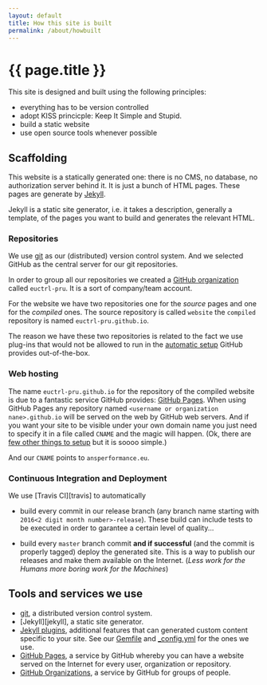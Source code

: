 ```yaml
---
layout: default
title: How this site is built
permalink: /about/howbuilt
---
```

# {{ page.title }}

This site is designed and built using the following principles:

* everything has to be version controlled
* adopt KISS princicple: Keep It Simple and Stupid.
* build a static website
* use open source tools whenever possible

## Scaffolding

This website is a statically generated one: there is no CMS, no database, no
authorization server behind it. It is just a bunch of HTML pages. These pages
are generate by [Jekyll][jk].

Jekyll is a static site generator, i.e. it takes a description, generally a
template, of the pages you want to build and generates the relevant HTML.


### Repositories

We use [git] as our (distributed) version control system.
And we selected GitHub as the central server for our git repositories.

In order to group all our repositories we created a [GitHub organization][ghorg]
called `euctrl-pru`. It is a sort of company/team account.

For the website we have two repositories one for the *source* pages and one for
the *compiled* ones.
The source repository is called `website` the `compiled` repository is named
`euctrl-pru.github.io`.

The reason we have these two repositories is related to the fact we use plug-ins
that would not be allowed to run in the [automatic setup][ghpages-plugins]
GitHub provides out-of-the-box.


### Web hosting

The name `euctrl-pru.github.io` for the repository of the compiled website is
due to a fantastic service GitHub provides: [GitHub Pages][ghpages].
When using GitHub Pages any repository named `<username or
organization nane>.github.io` will be served on the web by GitHub web servers.
And if you want your site to be visible under your own domain name you just need
to specify it in a file called `CNAME` and the magic will happen.
(Ok, there are [few other things to setup](cname) but it is soooo simple.)

And our `CNAME` points to `ansperformance.eu`.


### Continuous Integration and Deployment

We use [Travis CI][travis] to automatically

* build every commit in our release branch (any branch name starting with
  `2016<2 digit month number>-release`). These build can include tests to be
  executed in order to garantee a certain level of quality...

* build every `master` branch commit **and if successful** (and the commit is
  properly tagged) deploy the generated site.
  This is a way to publish our releases and make them available on the Internet.
  (*Less work for the Humans more boring work for the Machines*)

## Tools and services we use

* [git], a distributed version control system.
* [Jekyll][jekyll], a static site generator.
* [Jekyll plugins][jkplugs], additional features that can generated custom
  content specific to your site. See our [Gemfile][gems] and [_config.yml][cfg]
  for the ones we use.
* [GitHub Pages][ghpages], a service by GitHub whereby you can have a website
  served on the Internet for every user, organization or repository.
* [GitHub Organizations][ghorg], a service by GitHub for groups of people.


[git]: <https://git-scm.com/> "git"
[jk]: <https://jekyllrb.com/> "Jekyll"
[jkplugs]: <https://jekyllrb.com/docs/plugins/> "Jekyll plugins"
[ghpages]: <https://pages.github.com/> "GitHub Pages"
[ghorg]: <https://github.com/blog/674-introducing-organizations> "GitHub Organizations blog post"
[cfg]: <https://github.com/euctrl-pru/website/blob/master/_config.yml> "Our config.yml file"
[gems]: <https://github.com/euctrl-pru/website/blob/master/Gemfile> "Our Gemfile file"
[cname]: <https://help.github.com/articles/quick-start-setting-up-a-custom-domain/> "Custom domain setup for GitHub Pages"
[ghpages-plugins]: <https://help.github.com/enterprise/2.6/user/articles/adding-jekyll-plugins-to-a-github-pages-site/> "Adding GitHub Pages plugins"
